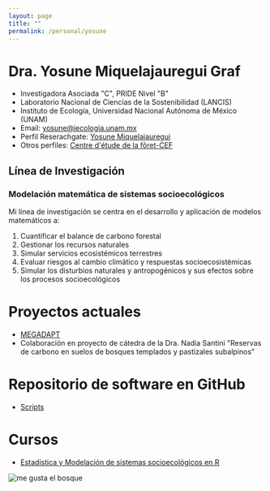 ```yaml
---
layout: page
title: ""
permalink: /personal/yosune
---
```


# Dra. Yosune Miquelajauregui Graf

- Investigadora Asociada "C", PRIDE Nivel "B"
- Laboratorio Nacional de Ciencias de la Sostenibilidad (LANCIS)
- Instituto de Ecología, Universidad Nacional Autónoma de México (UNAM)
- Email: yosune@iecologia.unam.mx
- Perfil Reserachgate: [Yosune Miquelajauregui](https://www.researchgate.net/profile/Yosune_Miquelajauregui/publications)
- Otros perfiles: [Centre d'étude de la fôret-CEF](http://www.cef-cfr.ca/index.php?n=MEmbres.YosuneMiquelajauregui)

## Línea de Investigación

### Modelación matemática de sistemas socioecológicos

 Mi línea de investigación se centra en el desarrollo y aplicación de modelos matemáticos a:

 1. Cuantificar el balance de carbono forestal
 2. Gestionar los recursos naturales
 3. Simular servicios ecosistémicos terrestres
 3. Evaluar riesgos al cambio climático y respuestas socioecosistémicas
 4. Simular los disturbios naturales y antropogénicos y sus efectos sobre los procesos socioecológicos


# Proyectos actuales
 
 - [MEGADAPT]( http://megadapt.weebly.com/)
 - Colaboración en proyecto de cátedra de la Dra. Nadia Santini "Reservas de carbono en suelos de bosques templados y   pastizales subalpinos" 

# Repositorio de software en GitHub

 - [Scripts](https://github.com/sostenibilidad-unam/R_Scripts_Catalogue)
 
 # Cursos 
 - [Estadística y Modelación de sistemas socioecológicos en R](https://github.com/sostenibilidad-unam/curso-estadistica-modelacionR)

![me gusta el bosque](http://lasdoscastillas.net/wp-content/uploads/2014/02/Bosque.jpg)
